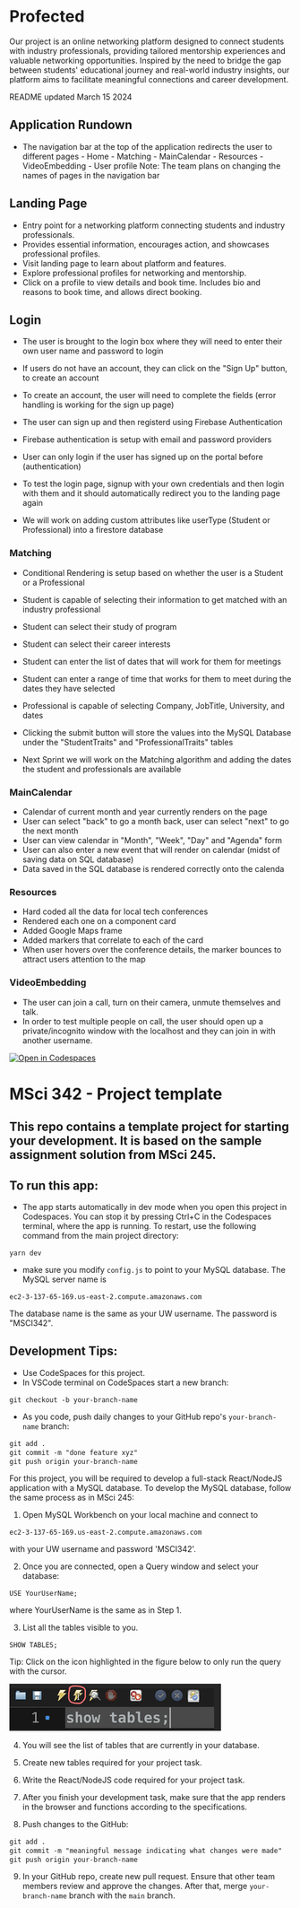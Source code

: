 # Profected

Our project is an online networking platform designed to connect students with industry professionals, providing tailored mentorship experiences and valuable networking opportunities. Inspired by the need to bridge the gap between students' educational journey and real-world industry insights, our platform aims to facilitate meaningful connections and career development.


README updated March 15 2024

## Application Rundown

- The navigation bar at the top of the application redirects the user to different pages - Home - Matching - MainCalendar - Resources - VideoEmbedding - User profile
  Note: The team plans on changing the names of pages in the navigation bar

## Landing Page
- Entry point for a networking platform connecting students and industry professionals.
- Provides essential information, encourages action, and showcases professional profiles.
- Visit landing page to learn about platform and features.
- Explore professional profiles for networking and mentorship.
- Click on a profile to view details and book time. Includes bio and reasons to book time, and allows direct booking.

## Login
- The user is brought to the login box where they will need to enter their own user name and password to login
- If users do not have an account, they can click on the "Sign Up" button, to create an account
- To create an account, the user will need to complete the fields (error handling is working for the sign up page)
- The user can sign up and then registerd using Firebase Authentication
- Firebase authentication is setup with email and password providers
- User can only login if the user has signed up on the portal before (authentication)

- To test the login page, signup with your own credentials and then login with them and it should automatically redirect you to the landing page again

- We will work on adding custom attributes like userType (Student or Professional) into a firestore database

### Matching

- Conditional Rendering is setup based on whether the user is a Student or a Professional
- Student is capable of selecting their information to get matched with an industry professional
- Student can select their study of program
- Student can select their career interests
- Student can enter the list of dates that will work for them for meetings
- Student can enter a range of time that works for them to meet during the dates they have selected
- Professional is capable of selecting Company, JobTitle, University, and dates
- Clicking the submit button will store the values into the MySQL Database under the "StudentTraits" and "ProfessionalTraits" tables

- Next Sprint we will work on the Matching algorithm and adding the dates the student and professionals are available

### MainCalendar

- Calendar of current month and year currently renders on the page
- User can select "back" to go a month back, user can select "next" to go the next month
- User can view calendar in "Month", "Week", "Day" and "Agenda" form
- User can also enter a new event that will render on calendar (midst of saving data on SQL database)
- Data saved in the SQL database is rendered correctly onto the calenda

### Resources

- Hard coded all the data for local tech conferences
- Rendered each one on a component card
- Added Google Maps frame
- Added markers that correlate to each of the card
- When user hovers over the conference details, the marker bounces to attract users attention to the map

### VideoEmbedding

- The user can join a call, turn on their camera, unmute themselves and talk.
- In order to test multiple people on call, the user should open up a private/incognito window with the localhost and they can join in with another username.

[![Open in Codespaces](https://classroom.github.com/assets/launch-codespace-7f7980b617ed060a017424585567c406b6ee15c891e84e1186181d67ecf80aa0.svg)](https://classroom.github.com/open-in-codespaces?assignment_repo_id=13352842)

# MSci 342 - Project template

## This repo contains a template project for starting your development. It is based on the sample assignment solution from MSci 245.

## To run this app:

- The app starts automatically in dev mode when you open this project in Codespaces. You can stop it by pressing Ctrl+C in the Codespaces terminal, where the app is running. To restart, use the following command from the main project directory:

```
yarn dev
```

- make sure you modify `config.js` to point to your MySQL database. The MySQL server name is

```
ec2-3-137-65-169.us-east-2.compute.amazonaws.com
```

The database name is the same as your UW username.
The password is "MSCI342".

## Development Tips:

- Use CodeSpaces for this project.
- In VSCode terminal on CodeSpaces start a new branch:

```
git checkout -b your-branch-name
```

- As you code, push daily changes to your GitHub repo's `your-branch-name` branch:

```
git add .
git commit -m "done feature xyz"
git push origin your-branch-name
```

For this project, you will be required to develop a full-stack React/NodeJS application with a MySQL database. To develop the MySQL database, follow the same process as in MSci 245:

1. Open MySQL Workbench on your local machine and connect to

```
ec2-3-137-65-169.us-east-2.compute.amazonaws.com
```

with your UW username and password 'MSCI342'.

2. Once you are connected, open a Query window and select your database:

```
USE YourUserName;
```

where YourUserName is the same as in Step 1.

3. List all the tables visible to you.

```
SHOW TABLES;
```

Tip: Click on the icon highlighted in the figure below to only run the query with the cursor.

![image](/img/screen1.png)

4. You will see the list of tables that are currently in your database.

5. Create new tables required for your project task.

6. Write the React/NodeJS code required for your project task.

7. After you finish your development task, make sure that the app renders in the browser and functions according to the specifications.

8. Push changes to the GitHub:

```
git add .
git commit -m "meaningful message indicating what changes were made"
git push origin your-branch-name
```

9. In your GitHub repo, create new pull request. Ensure that other team members review and approve the changes. After that, merge `your-branch-name` branch with the `main` branch.
